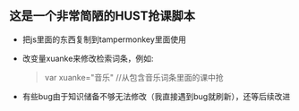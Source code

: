 ## 这是一个非常简陋的HUST抢课脚本

* 把js里面的东西复制到tampermonkey里面使用

* 改变量xuanke来修改检索词条，例如:

  > var xuanke="音乐" //从包含音乐词条里面的课中抢

* 有些bug由于知识储备不够无法修改（我直接遇到bug就刷新），还等后续改进
